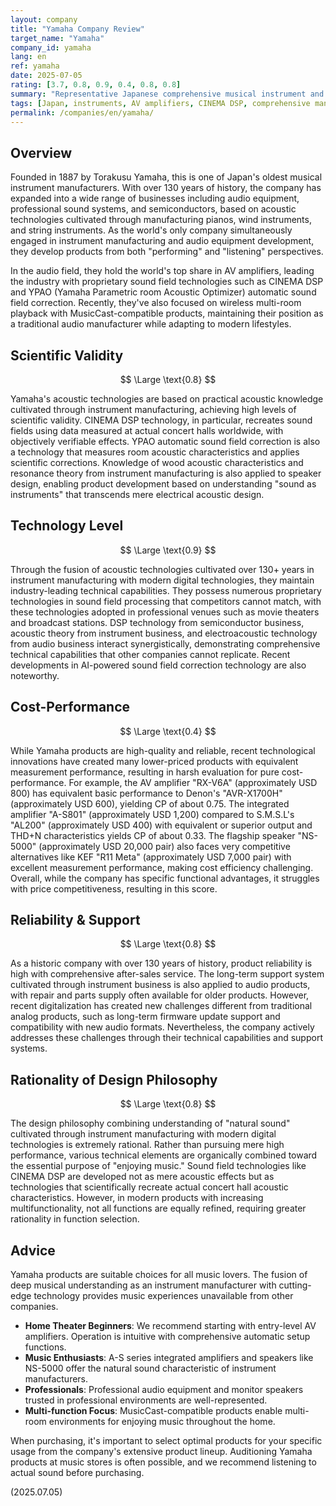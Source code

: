 ```yaml
---
layout: company
title: "Yamaha Company Review"
target_name: "Yamaha"
company_id: yamaha
lang: en
ref: yamaha
date: 2025-07-05
rating: [3.7, 0.8, 0.9, 0.4, 0.8, 0.8]
summary: "Representative Japanese comprehensive musical instrument and audio equipment manufacturer founded in 1887. Based on acoustic technologies cultivated through instrument manufacturing, they operate broadly from audio equipment to professional sound systems, leading the industry with proprietary sound field technologies. While performance and reliability are high, cost-performance receives harsh evaluation compared to recent high-performance, low-cost products. However, as the only company handling both instruments and audio, they remain an attractive choice for users who deeply love music."
tags: [Japan, instruments, AV amplifiers, CINEMA DSP, comprehensive manufacturer]
permalink: /companies/en/yamaha/
---
```


## Overview

Founded in 1887 by Torakusu Yamaha, this is one of Japan's oldest musical instrument manufacturers. With over 130 years of history, the company has expanded into a wide range of businesses including audio equipment, professional sound systems, and semiconductors, based on acoustic technologies cultivated through manufacturing pianos, wind instruments, and string instruments. As the world's only company simultaneously engaged in instrument manufacturing and audio equipment development, they develop products from both "performing" and "listening" perspectives.

In the audio field, they hold the world's top share in AV amplifiers, leading the industry with proprietary sound field technologies such as CINEMA DSP and YPAO (Yamaha Parametric room Acoustic Optimizer) automatic sound field correction. Recently, they've also focused on wireless multi-room playback with MusicCast-compatible products, maintaining their position as a traditional audio manufacturer while adapting to modern lifestyles.

## Scientific Validity

$$ \Large \text{0.8} $$

Yamaha's acoustic technologies are based on practical acoustic knowledge cultivated through instrument manufacturing, achieving high levels of scientific validity. CINEMA DSP technology, in particular, recreates sound fields using data measured at actual concert halls worldwide, with objectively verifiable effects. YPAO automatic sound field correction is also a technology that measures room acoustic characteristics and applies scientific corrections. Knowledge of wood acoustic characteristics and resonance theory from instrument manufacturing is also applied to speaker design, enabling product development based on understanding "sound as instruments" that transcends mere electrical acoustic design.

## Technology Level

$$ \Large \text{0.9} $$

Through the fusion of acoustic technologies cultivated over 130+ years in instrument manufacturing with modern digital technologies, they maintain industry-leading technical capabilities. They possess numerous proprietary technologies in sound field processing that competitors cannot match, with these technologies adopted in professional venues such as movie theaters and broadcast stations. DSP technology from semiconductor business, acoustic theory from instrument business, and electroacoustic technology from audio business interact synergistically, demonstrating comprehensive technical capabilities that other companies cannot replicate. Recent developments in AI-powered sound field correction technology are also noteworthy.

## Cost-Performance

$$ \Large \text{0.4} $$

While Yamaha products are high-quality and reliable, recent technological innovations have created many lower-priced products with equivalent measurement performance, resulting in harsh evaluation for pure cost-performance. For example, the AV amplifier "RX-V6A" (approximately USD 800) has equivalent basic performance to Denon's "AVR-X1700H" (approximately USD 600), yielding CP of about 0.75. The integrated amplifier "A-S801" (approximately USD 1,200) compared to S.M.S.L's "AL200" (approximately USD 400) with equivalent or superior output and THD+N characteristics yields CP of about 0.33. The flagship speaker "NS-5000" (approximately USD 20,000 pair) also faces very competitive alternatives like KEF "R11 Meta" (approximately USD 7,000 pair) with excellent measurement performance, making cost efficiency challenging. Overall, while the company has specific functional advantages, it struggles with price competitiveness, resulting in this score.

## Reliability & Support

$$ \Large \text{0.8} $$

As a historic company with over 130 years of history, product reliability is high with comprehensive after-sales service. The long-term support system cultivated through instrument business is also applied to audio products, with repair and parts supply often available for older products. However, recent digitalization has created new challenges different from traditional analog products, such as long-term firmware update support and compatibility with new audio formats. Nevertheless, the company actively addresses these challenges through their technical capabilities and support systems.

## Rationality of Design Philosophy

$$ \Large \text{0.8} $$

The design philosophy combining understanding of "natural sound" cultivated through instrument manufacturing with modern digital technologies is extremely rational. Rather than pursuing mere high performance, various technical elements are organically combined toward the essential purpose of "enjoying music." Sound field technologies like CINEMA DSP are developed not as mere acoustic effects but as technologies that scientifically recreate actual concert hall acoustic characteristics. However, in modern products with increasing multifunctionality, not all functions are equally refined, requiring greater rationality in function selection.

## Advice

Yamaha products are suitable choices for all music lovers. The fusion of deep musical understanding as an instrument manufacturer with cutting-edge technology provides music experiences unavailable from other companies.

- **Home Theater Beginners**: We recommend starting with entry-level AV amplifiers. Operation is intuitive with comprehensive automatic setup functions.
- **Music Enthusiasts**: A-S series integrated amplifiers and speakers like NS-5000 offer the natural sound characteristic of instrument manufacturers.
- **Professionals**: Professional audio equipment and monitor speakers trusted in professional environments are well-represented.
- **Multi-function Focus**: MusicCast-compatible products enable multi-room environments for enjoying music throughout the home.

When purchasing, it's important to select optimal products for your specific usage from the company's extensive product lineup. Auditioning Yamaha products at music stores is often possible, and we recommend listening to actual sound before purchasing.

(2025.07.05)